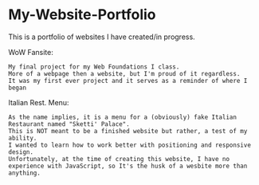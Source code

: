 # My-Website-Portfolio

This is a portfolio of websites I have created/in progress.

WoW Fansite:

	My final project for my Web Foundations I class. 
	More of a webpage then a website, but I'm proud of it regardless.
	It was my first ever project and it serves as a reminder of where I began
	
Italian Rest. Menu:

	As the name implies, it is a menu for a (obviously) fake Italian Restaurant named "Sketti' Palace".
	This is NOT meant to be a finished website but rather, a test of my ability.
	I wanted to learn how to work better with positioning and responsive design.
	Unfortunately, at the time of creating this website, I have no experience with JavaScript, so It's the husk of a wesbite more than anything.
	

